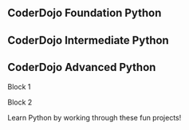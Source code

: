 ## CoderDojo Foundation Python

## CoderDojo Intermediate Python

## CoderDojo Advanced Python

Block 1

Block 2

Learn Python by working through these fun projects!